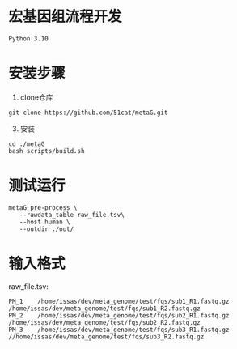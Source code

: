 # 宏基因组流程开发

```
Python 3.10
```

# 安装步骤

1. clone仓库

```
git clone https://github.com/51cat/metaG.git
```

3. 安装

```
cd ./metaG
bash scripts/build.sh
```

# 测试运行

```
metaG pre-process \
   --rawdata_table raw_file.tsv\
   --host human \
   --outdir ./out/
```

# 输入格式

raw_file.tsv:
```
PM_1	/home/issas/dev/meta_genome/test/fqs/sub1_R1.fastq.gz	/home/issas/dev/meta_genome/test/fqs/sub1_R2.fastq.gz
PM_2	/home/issas/dev/meta_genome/test/fqs/sub2_R1.fastq.gz	/home/issas/dev/meta_genome/test/fqs/sub2_R2.fastq.gz
PM_3	/home/issas/dev/meta_genome/test/fqs/sub3_R1.fastq.gz	//home/issas/dev/meta_genome/test/fqs/sub3_R2.fastq.gz
```